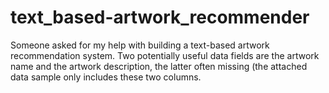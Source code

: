 # text_based-artwork_recommender
Someone asked for my help with building a text-based artwork recommendation system. Two potentially useful data fields are the artwork name and the artwork description, the latter often missing (the attached data sample only includes these two columns. 
